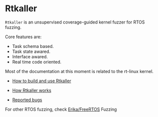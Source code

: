 # Rtkaller
 
`Rtkaller`  is an unsupervised coverage-guided kernel fuzzer for RTOS fuzzing. 

Core features are:
 * Task schema based.
 * Task state awared.
 * Interface awared.
 * Real time code oriented. 

Most of the documentation at this moment is related to the rt-linux kernel.
- [How to build and use Rtkaller](docs/usage.md)

- [How Rtkaller works](docs/features.md)

- [Reported bugs](docs/buglist.md)

For other RTOS fuzzing, check [Erika/FreeRTOS](rtkaller-ind/README.md) Fuzzing
